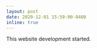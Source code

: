 ```yaml
---
layout: post
date: 2020-12-01 15:59:00-0400
inline: true
---
```


This website development started. 
